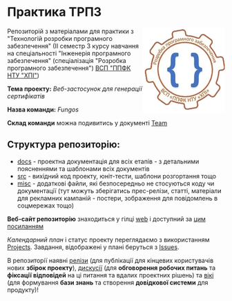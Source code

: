 # Практика ТРПЗ

<img src="https://github.com/IlnitskijMaksim/SE-practice-1group/blob/main/docs/images/resources/PPC-SE.png" align="right" style="float:right;">

Репозиторій з матеріалами для практики з "Технологій розробки програмного забезпечення" (ІІ семестр 3 курсу навчання на спеціальності "Інженерія програмного забезпечення" (спеціалізація "Розробка програмного забезпечення") [ВСП "ППФК НТУ "ХПІ"](https://sites.google.com/polytechnic.co.cc/main))

**Тема проекту:** *Веб-застосунок для генерації сертифікатів*</br>

**Назва команди:** *Fungos*</br>

**Склад команди** можна подивитись у документі [Team](https://github.com/IlnitskijMaksim/SE-practice-1group/blob/main/docs/1.Envisioning/team.md)

## **Структура репозиторію**:
* [docs](docs/README.md) - проектна документація для всіх етапів - з детальними поясненнями та шаблонами всіх документів
* [src](src/README.md) - вихідний код проекту, юніт-тести, шаблони розгортання тощо
* [misc](misc/README.md) - додаткові файли, які безпосередньо не стосуються коду чи документації (тут можуть зберігатись прес-релізи, статті, матеріали для рекламних кампаній - постери, зображення для повідомлень в соцмережах тощо)

**Веб-сайт репозиторію** знаходиться у гілці [web](https://github.com/IlnitskijMaksim/SE-practice-1group/tree/web) і доступний за [цим посиланням](https://ilnitskijmaksim.github.io/SE-practice-1group/) 

*Календарний план* і статус проекту переглядаємо з використанням [Projects](https://github.com/IlnitskijMaksim/SE-practice-1group/projects). Завдання, відображені у плані беруться з [Issues](https://github.com/IlnitskijMaksim/SE-practice-1group/issues). 

В репозиторії наявні [релізи](https://github.com/IlnitskijMaksim/SE-practice-1group/releases) (для публікації для кінцевих користувачів нових **збірок проекту**), [дискусії](https://github.com/IlnitskijMaksim/SE-practice-1group/discussions) (для **обговорення робочих питань** та **фіксації відповідей** на ці питання та вдалих проектних рішень) та [вікі](https://github.com/IlnitskijMaksim/SE-practice-1group/wiki) (для формування **бази знань** та створення **довідкової системи** для продуктy)!


